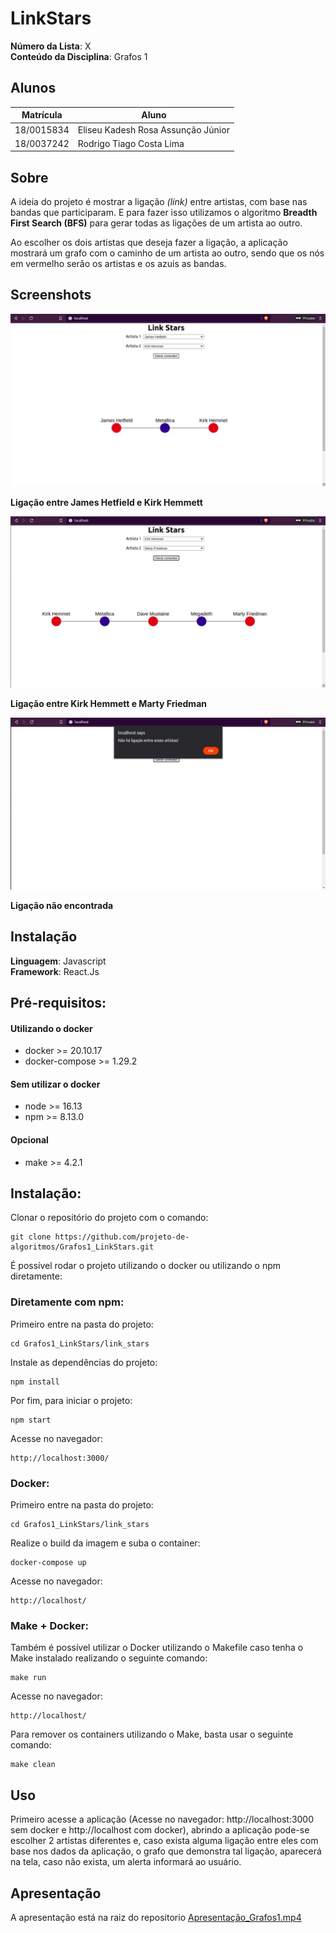 # LinkStars

**Número da Lista**: X<br>
**Conteúdo da Disciplina**: Grafos 1<br>

## Alunos
|Matrícula | Aluno |
| -- | -- |
| 18/0015834  |  Eliseu Kadesh Rosa Assunção Júnior |
| 18/0037242  |  Rodrigo Tiago Costa Lima |

## Sobre 

A ideia do projeto é mostrar a ligação *(link)* entre artistas, com base nas bandas que participaram. E para fazer isso utilizamos o algoritmo **Breadth First Search (BFS)** para gerar todas as ligações de um artista ao outro.

Ao escolher os dois artistas que deseja fazer a ligação, a aplicação mostrará um grafo com o caminho de um artista ao outro, sendo que os nós em vermelho serão os artistas e os azuis as bandas.

## Screenshots

![Link-James-Kirk](./screenshots/link-james-kirk.jpg)

**Ligação entre James Hetfield e Kirk Hemmett**

![Link-Kirk-Marty](./screenshots/link-kirk-marty.jpg)

**Ligação entre Kirk Hemmett e Marty Friedman**

![Link-NotFound](./screenshots/link-not-found.jpg)

**Ligação não encontrada**

## Instalação 

**Linguagem**: Javascript<br>
**Framework**: React.Js<br>

## Pré-requisitos:

#### Utilizando o docker

- docker >= 20.10.17
- docker-compose >= 1.29.2

#### Sem utilizar o docker

- node >= 16.13
- npm >= 8.13.0

#### Opcional

- make >= 4.2.1

## Instalação:

Clonar o repositório do projeto com o comando:
```
git clone https://github.com/projeto-de-algoritmos/Grafos1_LinkStars.git
```

É possível rodar o projeto utilizando o docker ou utilizando o npm diretamente:

### Diretamente com npm:

Primeiro entre na pasta do projeto:
```
cd Grafos1_LinkStars/link_stars
```
Instale as dependências do projeto:
```
npm install
```
Por fim, para iniciar o projeto:
```
npm start
```
Acesse no navegador:

```
http://localhost:3000/
```

### Docker:

Primeiro entre na pasta do projeto:

```
cd Grafos1_LinkStars/link_stars
```

Realize o build da imagem e suba o container:

```
docker-compose up
```

Acesse no navegador:

```
http://localhost/
```

### Make + Docker:

Também é possível utilizar o Docker utilizando o Makefile caso tenha o Make instalado realizando o seguinte comando:

```
make run
```

Acesse no navegador:
```
http://localhost/
```

Para remover os containers utilizando o Make, basta usar o seguinte comando:

```
make clean
```

## Uso

Primeiro acesse a aplicação (Acesse no navegador: http://localhost:3000 sem docker e http://localhost com docker), abrindo a aplicação pode-se escolher 2 artistas diferentes e, caso exista alguma ligação entre eles com base nos dados da aplicação, o grafo que demonstra tal ligação, aparecerá na tela, caso não exista, um alerta informará ao usuário.

## Apresentação

A apresentação está na raiz do repositorio [Apresentação_Grafos1.mp4](./Apresentacao_Grafos1.mp4)




